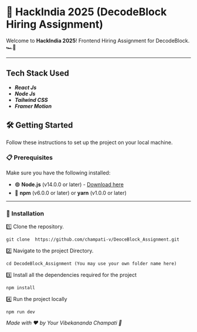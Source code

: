 # 🚀 HackIndia 2025 (DecodeBlock Hiring Assignment)

Welcome to **HackIndia 2025**! Frontend Hiring Assignment for DecodeBlock. 🏎️💨

---

## Tech Stack Used
- ***React Js***
- ***Node Js***
- ***Tailwind CSS***
- ***Framer Motion***

## 🛠️ Getting Started  

Follow these instructions to set up the project on your local machine.

### 📋 Prerequisites  

Make sure you have the following installed:  

- 🟢 **Node.js** (v14.0.0 or later) - [Download here](https://nodejs.org/)  
- 🔵 **npm** (v6.0.0 or later) or **yarn** (v1.0.0 or later)  

---

### 🔧 Installation  

1️⃣ Clone the repository.  
```
git clone  https://github.com/champati-v/DeoceBlock_Assignment.git
```

2️⃣ Navigate to the project Directory.
```
cd DecodeBlock_Assignment (You may use your own folder name here)
```

3️⃣ Install all the dependencies required for the project
```
npm install 
```

4️⃣ Run the project locally
```
npm run dev
```

*Made with ❤️ by Your Vibekananda Champati 🚀*
